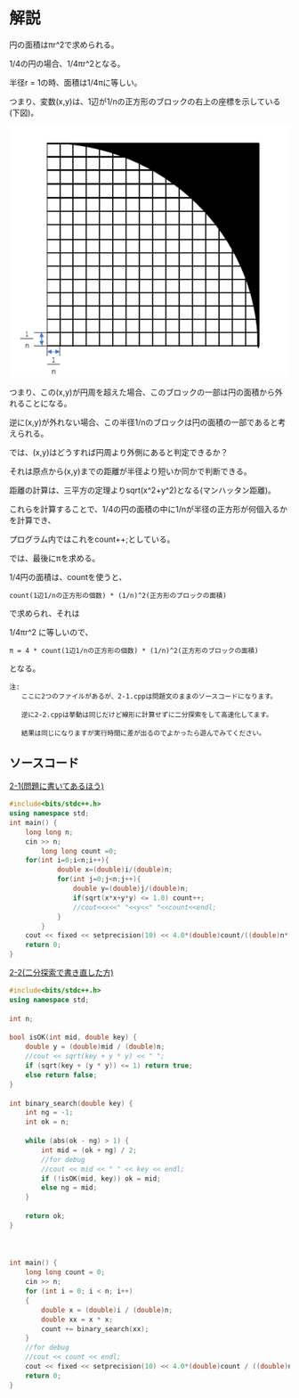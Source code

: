 # 解説

円の面積はπr^2で求められる。<br>

1/4の円の場合、1/4πr^2となる。<br>

半径r = 1の時、面積は1/4πに等しい。<br>

つまり、変数(x,y)は、1辺が1/nの正方形のブロックの右上の座標を示している(下図)。<br>

![circle](https://github.com/honehaniwa/kakomon_test/blob/master/kyoto_kogeiH31/circle.png "circle")

つまり、この(x,y)が円周を超えた場合、このブロックの一部は円の面積から外れることになる。<br>

逆に(x,y)が外れない場合、この半径1/nのブロックは円の面積の一部であると考えられる。<br>

では、(x,y)はどうすれば円周より外側にあると判定できるか？<br>

それは原点から(x,y)までの距離が半径より短いか同かで判断できる。<br>

距離の計算は、三平方の定理よりsqrt(x^2+y^2)となる(マンハッタン距離)。<br>

これらを計算することで、1/4の円の面積の中に1/nが半径の正方形が何個入るかを計算でき、<br>

プログラム内ではこれをcount++;としている。<br>

では、最後にπを求める。<br>

1/4円の面積は、countを使うと、<br>

```
count(1辺1/nの正方形の個数) * (1/n)^2(正方形のブロックの面積)
```

で求められ、それは<br>

1/4πr^2 に等しいので、<br>

```
π = 4 * count(1辺1/nの正方形の個数) * (1/n)^2(正方形のブロックの面積)
```

となる。<br>

```
注:
   ここに2つのファイルがあるが、2-1.cppは問題文のままのソースコードになります。

   逆に2-2.cppは挙動は同じだけど線形に計算せずに二分探索をして高速化してます。

   結果は同じになりますが実行時間に差が出るのでよかったら遊んでみてください。

```

## ソースコード
[2-1(問題に書いてあるほう)](https://github.com/honehaniwa/kakomon_test/blob/master/kyoto_kogeiH31/h31_2-1.cpp) <br>
```cpp
#include<bits/stdc++.h>
using namespace std;
int main() {
	long long n;
	cin >> n;
    	long long count =0;
	for(int i=0;i<n;i++){
      		double x=(double)i/(double)n;
      		for(int j=0;j<n;j++){
       			double y=(double)j/(double)n;
        		if(sqrt(x*x+y*y) <= 1.0) count++;
        		//cout<<x<<" "<<y<<" "<<count<<endl;
      		}
    	}
	cout << fixed << setprecision(10) << 4.0*(double)count/((double)n*(double)n) << endl;
	return 0;
}
```
[2-2(二分探索で書き直した方)](https://github.com/honehaniwa/kakomon_test/blob/master/kyoto_kogeiH31/h31_2-2.cpp)<br>
```cpp
#include<bits/stdc++.h>
using namespace std;

int n;

bool isOK(int mid, double key) {
	double y = (double)mid / (double)n;
	//cout << sqrt(key + y * y) << " ";
	if (sqrt(key + (y * y)) <= 1) return true;
	else return false;
}

int binary_search(double key) {
	int ng = -1;
	int ok = n;

	while (abs(ok - ng) > 1) {
		int mid = (ok + ng) / 2;
		//for debug
		//cout << mid << " " << key << endl;
		if (!isOK(mid, key)) ok = mid;
		else ng = mid;
	}
	
	return ok;
}



int main() {
	long long count = 0;
	cin >> n;
	for (int i = 0; i < n; i++)
	{
		double x = (double)i / (double)n;
		double xx = x * x;
		count += binary_search(xx);
	}
	//for debug
	//cout << count << endl;
	cout << fixed << setprecision(10) << 4.0*(double)count / ((double)n*(double)n) << endl;
	return 0;
}
```

